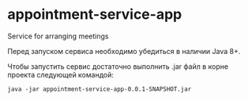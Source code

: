 # appointment-service-app
Service for arranging meetings

<p>Перед запуском сервиса необходимо убедиться в наличии Java 8+.</p>
<p>Чтобы запустить сервис достаточно выполнить .jar файл в корне проекта следующей командой:</p>
<pre><code>java -jar appointment-service-app-0.0.1-SNAPSHOT.jar
</code></pre>
